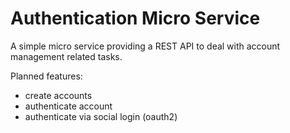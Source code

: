 # Authentication Micro Service

A simple micro service providing a REST API to deal with account management
related tasks.

Planned features:
* create accounts
* authenticate account
* authenticate via social login (oauth2)


